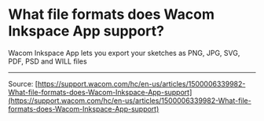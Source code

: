# What file formats does Wacom Inkspace App support?

Wacom Inkspace App lets you export your sketches as PNG, JPG, SVG, PDF, PSD and WILL files

---
Source: [https://support.wacom.com/hc/en-us/articles/1500006339982-What-file-formats-does-Wacom-Inkspace-App-support](https://support.wacom.com/hc/en-us/articles/1500006339982-What-file-formats-does-Wacom-Inkspace-App-support)
